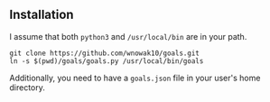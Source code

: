 
## Installation

I assume that both `python3` and `/usr/local/bin` are in your path.

    git clone https://github.com/wnowak10/goals.git
    ln -s $(pwd)/goals/goals.py /usr/local/bin/goals

Additionally, you need to have a `goals.json` file in your user's home directory. 
